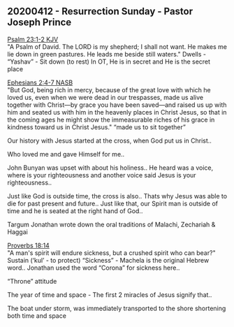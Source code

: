 ## 20200412 - Resurrection Sunday - Pastor Joseph Prince

[Psalm 23:1-2 KJV](https://www.biblegateway.com/passage/?search=Psalm+23%3A1-2&version=KJV "Psalm 23:1-2 KJV")  
"A Psalm of David. The LORD is my shepherd; I shall not want. He makes me lie down in green pastures. He leads me beside still waters."
Dwells - “Yashav” - Sit down (to rest)
In OT, He is in secret and He is the secret place

[Ephesians 2:4-7 NASB](https://www.biblegateway.com/passage/?search=Ephesians+2%3A4-7&version=NASB "Ephesians 2:4-7 NASB")  
"But God, being rich in mercy, because of the great love with which he loved us, even when we were dead in our trespasses, made us alive together with Christ—by grace you have been saved—and raised us up with him and seated us with him in the heavenly places in Christ Jesus, so that in the coming ages he might show the immeasurable riches of his grace in kindness toward us in Christ Jesus."
“made us to sit together”

Our history with Jesus started at the cross, when God put us in Christ..

Who loved me and gave Himself for me..

John Bunyan was upset with about his holiness.. He heard was a voice, where is your righteousness and another voice said Jesus is your righteousness..

Just like God is outside time, the cross is also.. Thats why Jesus was able to die for past present and future.. Just like that, our Spirit man is outside of time and he is seated at the right hand of God..

Targum Jonathan wrote down the oral traditions of Malachi, Zechariah & Haggai

[Proverbs 18:14](https://www.biblegateway.com/passage/?search=Proverbs+18%3A14&version=ESV "Proverbs 18:14")  
"A man's spirit will endure sickness, but a crushed spirit who can bear?"
Sustain (‘kul’ - to protect) 
“Sickness” - Machela is the original Hebrew word..
Jonathan used the word “Corona” for sickness here..


“Throne” attitude

The year of time and space - The first 2 miracles of Jesus signify that..

The boat under storm, was immediately transported to the shore shortening both time and space
